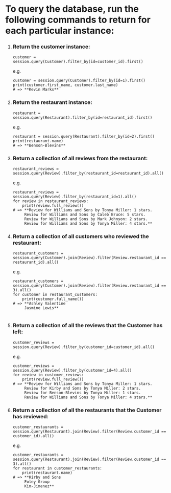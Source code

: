 
# To query the database, run the following commands to return for each particular instance: 

1. ### Return the customer instance:
    ```
    customer = session.query(Customer).filter_by(id=customer_id).first()
    ```
    e.g.
    ```
    customer = session.query(Customer).filter_by(id=1).first()
    print(customer.first_name, customer.last_name)
    # => **Kevin Marks**
    ```

2. ### Return the restaurant instance:
    ```
    restaurant = session.query(Restaurant).filter_by(id=restaurant_id).first()
    ```
    e.g.
    ```
    restaurant = session.query(Restaurant).filter_by(id=2).first()
    print(restaurant.name)
    # => **Benson-Blevins**
    ```

3. ### Return a collection of all reviews from the restaurant:
    ```
    restaurant_reviews = session.query(Review).filter_by(restaurant_id=restaurant_id).all()
    ```
    e.g. 
    ```
    restaurant_reviews = session.query(Review).filter_by(restaurant_id=1).all()
    for review in restaurant_reviews:
        print(review.full_review())
    # => **Review for Williams and Sons by Tonya Miller: 1 stars.
         Review for Williams and Sons by Caleb Bruce: 5 stars.
         Review for Williams and Sons by Mark Johnson: 2 stars.
         Review for Williams and Sons by Tonya Miller: 4 stars.**
    ```


4. ### Return a collection of all customers who reviewed the restaurant:
    ```
    restaurant_customers = session.query(Customer).join(Review).filter(Review.restaurant_id == restaurant_id).all()
    ```
    e.g. 
    ```
    restaurant_customers = session.query(Customer).join(Review).filter(Review.restaurant_id == 3).all()
    for customer in restaurant_customers:
        print(customer.full_name())
    # => **Ashley Valentine
         Jasmine Lewis**
    

5. ### Return a collection of all the reviews that the Customer has left:
    ```
    customer_reviews = session.query(Review).filter_by(customer_id=customer_id).all()
    ```
    e.g. 
    ```
    customer_reviews = session.query(Review).filter_by(customer_id=4).all()
    for review in customer_reviews:
        print(review.full_review())
    # => **Review for Williams and Sons by Tonya Miller: 1 stars.
         Review for Kirby and Sons by Tonya Miller: 2 stars.
         Review for Benson-Blevins by Tonya Miller: 1 stars.
         Review for Williams and Sons by Tonya Miller: 4 stars.**
    ```

6. ### Return a collection of all the restaurants that the Customer has reviewed:
    ```
    customer_restaurants = session.query(Restaurant).join(Review).filter(Review.customer_id == customer_id).all()
    ```
    e.g. 
    ```
    customer_restaurants = session.query(Restaurant).join(Review).filter(Review.customer_id == 3).all()
    for restaurant in customer_restaurants:
        print(restaurant.name)
    # => **Kirby and Sons
         Foley Group
         Kim-Jimenez**
    ```

